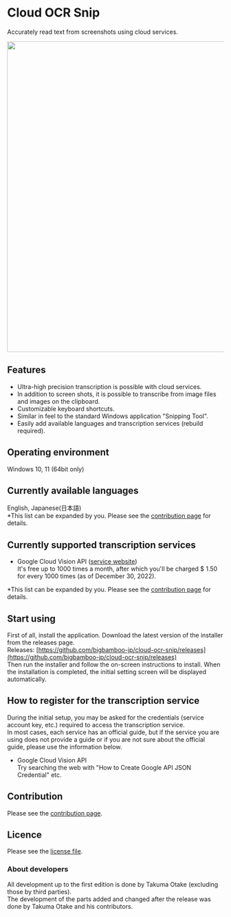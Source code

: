 # Cloud OCR Snip
Accurately read text from screenshots using cloud services.

<img src="demonstration.gif" width="720">

## Features
* Ultra-high precision transcription is possible with cloud services.
* In addition to screen shots, it is possible to transcribe from image files and images on the clipboard.
* Customizable keyboard shortcuts.
* Similar in feel to the standard Windows application "Snipping Tool".
* Easily add available languages and transcription services (rebuild required).
## Operating environment
Windows 10, 11 (64bit only)
## Currently available languages
English, Japanese(日本語)  
\*This list can be expanded by you. Please see the [contribution page](https://github.com/bigbamboo-jp/cloud-ocr-snip/wiki/Contribution) for details.
## Currently supported transcription services
* Google Cloud Vision API ([service website](https://cloud.google.com/vision))  
  It's free up to 1000 times a month, after which you'll be charged $ 1.50 for every 1000 times (as of December 30, 2022).

\*This list can be expanded by you. Please see the [contribution page](https://github.com/bigbamboo-jp/cloud-ocr-snip/wiki/Contribution) for details.
## Start using
First of all, install the application. Download the latest version of the installer from the releases page.  
Releases: [https://github.com/bigbamboo-jp/cloud-ocr-snip/releases](https://github.com/bigbamboo-jp/cloud-ocr-snip/releases)  
Then run the installer and follow the on-screen instructions to install. When the installation is completed, the initial setting screen will be displayed automatically.
## How to register for the transcription service
During the initial setup, you may be asked for the credentials (service account key, etc.) required to access the transcription service.  
In most cases, each service has an official guide, but if the service you are using does not provide a guide or if you are not sure about the official guide, please use the information below.
* Google Cloud Vision API  
  Try searching the web with "How to Create Google API JSON Credential" etc.
## Contribution
Please see the [contribution page](https://github.com/bigbamboo-jp/cloud-ocr-snip/wiki/Contribution).
## Licence
Please see the [license file](LICENSE.txt).
### About developers
All development up to the first edition is done by Takuma Otake (excluding those by third parties).  
The development of the parts added and changed after the release was done by Takuma Otake and his contributors.
